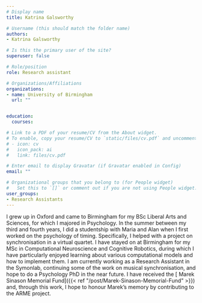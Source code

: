 ```yaml
---
# Display name
title: Katrina Galsworthy

# Username (this should match the folder name)
authors:
- Katrina Galsworthy

# Is this the primary user of the site?
superuser: false

# Role/position
role: Research assistant

# Organizations/Affiliations
organizations:
- name: University of Birmingham
  url: ""


education:
  courses:

# Link to a PDF of your resume/CV from the About widget.
# To enable, copy your resume/CV to `static/files/cv.pdf` and uncomment the lines below.
# - icon: cv
#   icon_pack: ai
#   link: files/cv.pdf

# Enter email to display Gravatar (if Gravatar enabled in Config)
email: ""

# Organizational groups that you belong to (for People widget)
#   Set this to `[]` or comment out if you are not using People widget.
user_groups:
- Research Assistants
---
```


I grew up in Oxford and came to Birmingham for my BSc Liberal Arts and Sciences, for which I majored in Psychology. In the summer between my third and fourth years, I did a studentship with Maria and Alan when I first worked on the psychology of timing. Specifically, I helped with a project on synchronisation in a virtual quartet. I have stayed on at Birmingham for my MSc in Computational Neuroscience and Cognitive Robotics, during which I have particularly enjoyed learning about various computational models and how to implement them. I am currently working as a Research Assistant in the Symonlab, continuing some of the work on musical synchronisation, and hope to do a Psychology PhD in the near future. I have received the [ Marek Sinason Memorial Fund]({{< ref "/post/Marek-Sinason-Memorial-Fund" >}})
 and, through this work, I hope to honour Marek’s memory by contributing to the ARME project.
